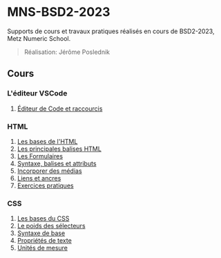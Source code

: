 # MNS-BSD2-2023

Supports de cours et travaux pratiques réalisés en cours de BSD2-2023, Metz Numeric School.

> Réalisation: Jérôme Poslednik
## Cours

### L'éditeur VSCode

1. [Éditeur de Code et raccourcis](Cours/editeur-de-code-et-raccourcis.md)

### HTML

1. [Les bases de l'HTML](Cours/HTML/1-les-bases-HTML.md)
2. [Les principales balises HTML](Cours/HTML/2-les-principales-balises-HTML.md)
3. [Les Formulaires](Cours/HTML/3-les-formulaires.md)
4. [Syntaxe, balises et attributs](Cours/HTML/4-syntaxe-balises-et-attributs.md)
5. [Incorporer des médias](Cours/HTML/5-Incorporer-des-medias.md)
6. [Liens et ancres](Cours/HTML/6-les-liens-et-les-ancres.md)
7. [Exercices pratiques](Cours/HTML/7-exercices-pratiques.md)

### CSS

1. [Les bases du CSS](Cours/CSS/1-les-bases-du-css.md)
2. [Le poids des sélecteurs](Cours/CSS/2-poids-des-selecteurs.md)
3. [Syntaxe de base](Cours/CSS/3-syntaxe-de-base.md)
4. [Propriétés de texte](Cours/CSS/4-proprietes-de-texte.md)
5. [Unités de mesure](Cours/CSS/5-unites-de-mesure.md)